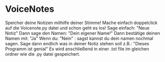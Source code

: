 # VoiceNotes
Speicher deine Notizen mithilfe deiner Stimme!
Mache einfach doppelclick auf die Voicenote.py datei und schon geht es los!
Sage einfach: "Neue Notiz"
Dann sage den Namen: "Dein eigener Name!"
Dann bestätige deinen Namen mit: "Ja"
Wenn du: "Nein" : sagst kannst du dein namen nochmal sagen.
Sage dann endlich was in deiner Notiz stehen soll z.B.: "Dieses Programm ist genial"
Es wird anschließend in einer .txt file im gleichen ordner wie die .py datei gespeichert. 
